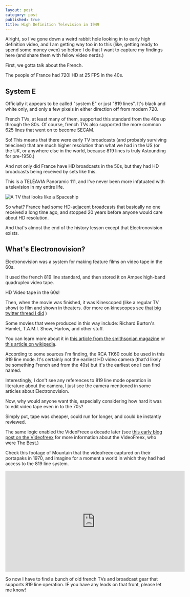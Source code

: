 ```yaml
---
layout: post
category: post
published: true
title: High Definition Television in 1949
---
```

Alright, so I've gone down a weird rabbit hole looking in to early high definition video, and I am getting way too in to this (like, getting ready to spend some money even) so before I do that I want to capture my findings here (and share them with fellow video nerds.)

First, we gotta talk about the French. 

The people of France had 720i HD at 25 FPS in the 40s. 

## System E

Officially it appears to be called "system E" or just "819 lines". It's black and white only, and only a few pixels in either direction off from modern 720.

French TVs, at least many of them, supported this standard from the 40s up through the 80s. Of course, french TVs also supported the more common 625 lines that went on to become SECAM. 

So! This means that there were early TV broadcasts (and probably surviving telecines) that are much higher resolution than what we had in the US (or the UK, or anywhere else in the world, because 819 lines is truly Astounding for pre-1950.)

And not only did France have HD broadcasts in the 50s, but they had HD broadcasts being received by sets like this. 

This is a TELÉAVIA Panoramic 111, and I've never been more infatuated with a television in my entire life.

![A TV that looks like a Spaceship]({{site.baseurl}}/images/E6mOcADXsAIiwt5.png)

So what? France had some HD-adjacent broadcasts that basically no one received a long time ago, and stopped 20 years before anyone would care about HD resolution. 

And that's almost the end of the history lesson except that Electronovision exists.

## What's Electronovision?

Electronovision was a system for making feature films on video tape in the 60s. 

It used the french 819 line standard, and then stored it on Ampex high-band quadruplex video tape. 

HD Video tape in the 60s!

Then, when the movie was finished, it was Kinescoped (like a regular TV show)  to film and shown in theaters. (for more on kinescopes see [that big twitter thread I did](https://twitter.com/ajroach42/status/1415849218066026499) )

Some movies that were produced in this way include: Richard Burton's Hamlet, T.A.M.I. Show, Harlow, and other stuff. 

You can learn more about it in [this article from the smithsonian magazine](https://www.smithsonianmag.com/arts-culture/the-rock-concert-that-captured-an-era-11375757/) or [this article on wikipedia](https://en.wikipedia.org/wiki/Electronovision).

According to some sources I'm finding, the RCA TK60 could be used in this 819 line mode. It's certainly not the earliest HD video camera (that'd likely be something French and from the 40s) but it's the earliest one I can find named.

Interestingly, I don't see any references to 819 line mode operation in literature about the camera, I just see the camera mentioned in some articles about Electronovision.

Now, why would anyone want this, especially considering how hard it was to edit video tape even in to the 70s? 

Simply put, tape was cheaper, could run for longer, and could be instantly reviewed.

The same logic enabled the VideoFreex a decade later (see [this early blog post on the Videofreex](http://ajroach42.com/videofreex-early-diy-media-and-the-future/) for more information about the VideoFreex, who were The Best.)

Check this footage of Mountain that the videofreex captured on their portapaks in 1970, and imagine for a moment a world in which they had had access to the 819 line system.

<iframe width="560" height="315" sandbox="allow-same-origin allow-scripts allow-popups" src="https://mountaintown.video/videos/embed/d99e5df4-d013-4a40-978c-84122e2eec51?start=3m56s&warningTitle=0" frameborder="0" allowfullscreen></iframe>

So now I have to find a bunch of old french TVs and broadcast gear that supports 819 line operation. IF you have any leads on that front, please let me know!
